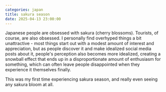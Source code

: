 ```yaml
---
categories: japan
title: sakura season
date: 2025-04-13 23:00:00
---
```


Japanese people are obsessed with sakura (cherry blossoms). Tourists, of course, are also obsessed. I personally find overhyped things a bit unattractive - most things start out with a modest amount of interest and appreciation, but as people discover it and make idealized social media posts about it, people's perception also becomes more idealized, creating a snowball effect that ends up in a disproportionate amount of enthusiasm for something, which can often leave people disappointed when they experience it themselves finally.

This was my first time experiencing sakura season, and really even seeing any sakura bloom at all. 